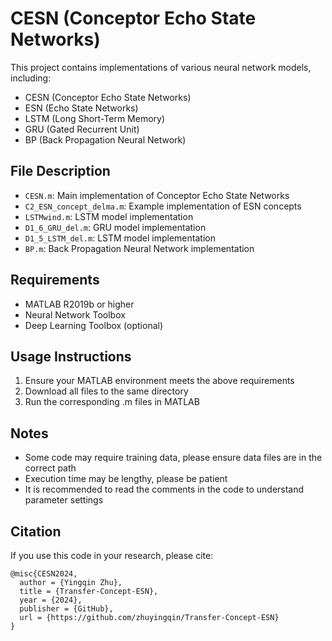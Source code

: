 # CESN (Conceptor Echo State Networks)

This project contains implementations of various neural network models, including:

- CESN (Conceptor Echo State Networks)
- ESN (Echo State Networks)
- LSTM (Long Short-Term Memory)
- GRU (Gated Recurrent Unit)
- BP (Back Propagation Neural Network)

## File Description

- `CESN.m`: Main implementation of Conceptor Echo State Networks
- `C2_ESN_concept_delma.m`: Example implementation of ESN concepts
- `LSTMwind.m`: LSTM model implementation
- `D1_6_GRU_del.m`: GRU model implementation
- `D1_5_LSTM_del.m`: LSTM model implementation
- `BP.m`: Back Propagation Neural Network implementation

## Requirements

- MATLAB R2019b or higher
- Neural Network Toolbox
- Deep Learning Toolbox (optional)

## Usage Instructions

1. Ensure your MATLAB environment meets the above requirements
2. Download all files to the same directory
3. Run the corresponding .m files in MATLAB

## Notes

- Some code may require training data, please ensure data files are in the correct path
- Execution time may be lengthy, please be patient
- It is recommended to read the comments in the code to understand parameter settings

## Citation

If you use this code in your research, please cite:

```
@misc{CESN2024,
  author = {Yingqin Zhu},
  title = {Transfer-Concept-ESN},
  year = {2024},
  publisher = {GitHub},
  url = {https://github.com/zhuyingqin/Transfer-Concept-ESN}
}
``` 